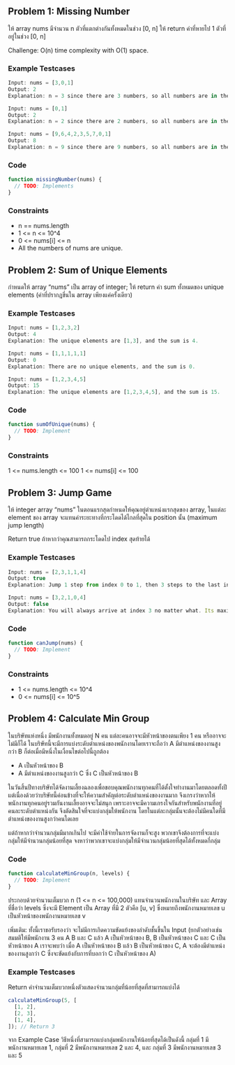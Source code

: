 ## Problem 1: Missing Number

ให้ array nums มีจำนวน n ตัวที่แตกต่างกันทั้งหมดในช่วง [0, n] ให้ return ค่าที่หายไป 1 ตัวที่อยู่ในช่วง [0, n]

Challenge: O(n) time complexity with O(1) space.

### Example Testcases

```js
Input: nums = [3,0,1]
Output: 2
Explanation: n = 3 since there are 3 numbers, so all numbers are in the range [0,3]. 2 is the missing number in the range since it does not appear in nums.
```

```js
Input: nums = [0,1]
Output: 2
Explanation: n = 2 since there are 2 numbers, so all numbers are in the range [0,2]. 2 is the missing number in the range since it does not appear in nums.
```

```js
Input: nums = [9,6,4,2,3,5,7,0,1]
Output: 8
Explanation: n = 9 since there are 9 numbers, so all numbers are in the range [0,9]. 8 is the missing number in the range since it does not appear in nums.
```

### Code

```js
function missingNumber(nums) {
  // TODO: Implements
}
```

### Constraints

- n == nums.length
- 1 <= n <= 10^4
- 0 <= nums[i] <= n
- All the numbers of nums are unique.

## Problem 2: Sum of Unique Elements

กำหนดให้ array “nums” เป็น array of integer; ให้ return ค่า sum ทั้งหมดของ unique elements (ค่าที่ปรากฏขึ่นใน array เพียงแค่ครั้งเดียว)

### Example Testcases

```js
Input: nums = [1,2,3,2]
Output: 4
Explanation: The unique elements are [1,3], and the sum is 4.
```

```js
Input: nums = [1,1,1,1,1]
Output: 0
Explanation: There are no unique elements, and the sum is 0.
```

```js
Input: nums = [1,2,3,4,5]
Output: 15
Explanation: The unique elements are [1,2,3,4,5], and the sum is 15.
```

### Code

```js
function sumOfUnique(nums) {
  // TODO: Implement
}
```

### Constraints

1 <= nums.length <= 100
1 <= nums[i] <= 100

## Problem 3: Jump Game

ให้ integer array “nums” ในตอนแรกสุดกำหนดให้คุณอยู่ตำแหน่งแรกสุดของ array, ในแต่ละ element ของ array จะแทนค่าระยะทางที่กระโดดได้ไกลที่สุดใน position นั้น (maximum jump length)

Return true ถ้าหากว่าคุณสามารถกระโดดไป index สุดท้ายได้

### Example Testcases

```js
Input: nums = [2,3,1,1,4]
Output: true
Explanation: Jump 1 step from index 0 to 1, then 3 steps to the last index.
```

```js
Input: nums = [3,2,1,0,4]
Output: false
Explanation: You will always arrive at index 3 no matter what. Its maximum jump length is 0, which makes it impossible to reach the last index.
```

### Code

```js
function canJump(nums) {
  // TODO: Implement
}
```

### Constraints

- 1 <= nums.length <= 10^4
- 0 <= nums[i] <= 10^5

## Problem 4: Calculate Min Group

ในบริษัทแห่งหนึ่ง มีพนักงานทั้งหมดอยู่ N คน แต่ละคนอาจจะมีหัวหน้าของตนเพียง 1 คน หรืออาจจะไม่มีก็ได้ ในบริษัทนี้จะมีการแบ่งระดับตำแหน่งของพนักงานโดยเราจะถือว่า A มีตำแหน่งของงานสูงกว่า B ก็ต่อเมื่อมีหนึ่งในเงื่อนไขต่อไปนี้ถูกต้อง

- A เป็นหัวหน้าของ B
- A มีตำแหน่งของงานสูงกว่า C ซึ่ง C เป็นหัวหน้าของ B

ในวันสิ้นปีทางบริษัทได้จัดงานเลี้ยงฉลองเพื่อขอบคุณพนักงานทุกคนที่ได้ตั้งใจทำงานมาโดยตลอดทั้งปี แต่เนื่องด้วยว่าบริษัทนี้ค่อนข้างที่จะให้ความสำคัญต่อระดับตำแหน่งของงานมาก จึงเกรงว่าหากให้พนักงานทุกคนอยู่รวมกันงานเลี้ยงอาจจะไม่สนุก เพราะอาจจะมีความเกรงใจกันสำหรับพนักงานที่อยู่คนละระดับตำแหน่งกัน จึงตัดสินใจที่จะแบ่งกลุ่มให้พนักงาน โดยในแต่ละกลุ่มนั้นจะต้องไม่มีคนใดที่มีตำแหน่งของงานสูงกว่าคนใดเลย

แต่ถ้าหากว่าจำนวนกลุ่มมีมากเกินไป จะมีค่าใช้จ่ายในการจัดงานก็จะสูง พวกเขาจึงต้องการที่จะแบ่งกลุ่มให้มีจำนวนกลุ่มน้อยที่สุด จงหาว่าพวกเขาจะแบ่งกลุ่มให้มีจำนวนกลุ่มน้อยที่สุดได้ทั้งหมดกี่กลุ่ม

### Code

```js
function calculateMinGroup(n, levels) {
  // TODO: Implement
}
```

ประกอบด้วยจำนวนเต็มบวก n (1 <= n <= 100,000) แทนจำนวนพนักงานในบริษัท และ Array ที่ชื่อว่า levels ซึ่งจะมี Element เป็น Array ที่มี 2 ตัวคือ [u, v] ซึ่งหมายถึงพนักงานหมายเลข u เป็นหัวหน้าของพนักงานหมายเลข v

เพิ่มเติม: ทั้งนี้เราขอรับรองว่า จะไม่มีการเกิดความขัดแย้งของลำดับชั้นขึ้นใน Input (ยกตัวอย่างเช่น สมมติให้มีพนักงาน 3 คน A B และ C แล้ว A เป็นหัวหน้าของ B, B เป็นหัวหน้าของ C และ C เป็นหัวหน้าของ A เราจะพบว่า เมื่อ A เป็นหัวหน้าของ B แล้ว B เป็นหัวหน้าของ C, A จะต้องมีตำแหน่งของงานสูงกว่า C ซึ่งจะขัดแย้งกับการที่บอกว่า C เป็นหัวหน้าของ A)

### Example Testcases

Return ค่าจำนวนเต็มบวกหนึ่งตัวแสดงจำนวนกลุ่มที่น้อยที่สุดที่สามารถแบ่งได้

```js
calculateMinGroup(5, [
  [1, 2],
  [2, 3],
  [1, 4],
]); // Return 3
```

จาก Example Case วิธีหนึ่งที่สามารถแบ่งกลุ่มพนักงานให้น้อยที่สุดได้เป็นดังนี้ กลุ่มที่ 1 มีพนักงานหมายเลข 1, กลุ่มที่ 2 มีพนักงานหมายเลข 2 และ 4, และ กลุ่มที่ 3 มีพนักงานหมายเลข 3 และ 5
